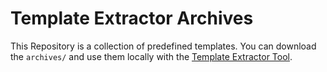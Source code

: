 # Template Extractor Archives

This Repository is a collection of predefined templates. You can download the `archives/` and use them locally with the [Template Extractor Tool](https://gitlab.lupcom.de/jbath/template-extractor).